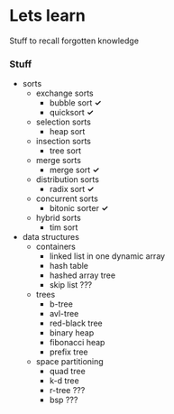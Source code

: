 # Lets learn

Stuff to recall forgotten knowledge

### Stuff

- sorts
	- exchange sorts
		- bubble sort **✓**
		- quicksort **✓**
	- selection sorts
		- heap sort
	- insection sorts
		- tree sort
	- merge sorts
		- merge sort **✓**
	- distribution sorts
		- radix sort **✓**
	- concurrent sorts
		- bitonic sorter **✓**
	- hybrid sorts
		- tim sort
- data structures
	- containers
		- linked list in one dynamic array
		- hash table
		- hashed array tree
		- skip list ???
	- trees
		- b-tree
		- avl-tree
		- red-black tree
		- binary heap
		- fibonacci heap
		- prefix tree
	- space partitioning
		- quad tree
		- k-d tree
		- r-tree ???
		- bsp ???
